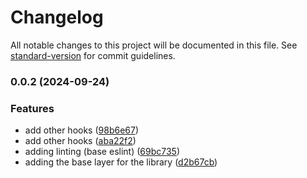 # Changelog

All notable changes to this project will be documented in this file. See [standard-version](https://github.com/conventional-changelog/standard-version) for commit guidelines.

### 0.0.2 (2024-09-24)


### Features

* add other hooks ([98b6e67](https://github.com/xenomech/chocochip-ui/commit/98b6e67813505c4d0c3f511a9cb750622c43d94e))
* add other hooks ([aba22f2](https://github.com/xenomech/chocochip-ui/commit/aba22f209d975543ff48d8e7bf176c424e83bc5b))
* adding linting (base eslint) ([69bc735](https://github.com/xenomech/chocochip-ui/commit/69bc7359088417912ba97f02db53469d9490e28f))
* adding the base layer for the library ([d2b67cb](https://github.com/xenomech/chocochip-ui/commit/d2b67cb600b87ad8e5772ba7bc940f24320b5892))
